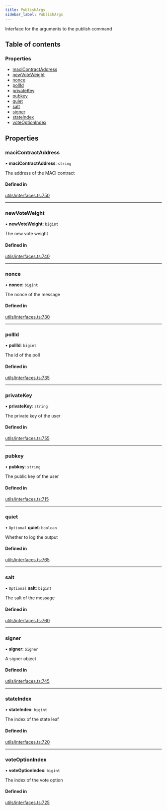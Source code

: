```yaml
---
title: PublishArgs
sidebar_label: PublishArgs
---
```


Interface for the arguments to the publish command

## Table of contents

### Properties

- [maciContractAddress](PublishArgs.md#macicontractaddress)
- [newVoteWeight](PublishArgs.md#newvoteweight)
- [nonce](PublishArgs.md#nonce)
- [pollId](PublishArgs.md#pollid)
- [privateKey](PublishArgs.md#privatekey)
- [pubkey](PublishArgs.md#pubkey)
- [quiet](PublishArgs.md#quiet)
- [salt](PublishArgs.md#salt)
- [signer](PublishArgs.md#signer)
- [stateIndex](PublishArgs.md#stateindex)
- [voteOptionIndex](PublishArgs.md#voteoptionindex)

## Properties

### maciContractAddress

• **maciContractAddress**: `string`

The address of the MACI contract

#### Defined in

[utils/interfaces.ts:750](https://github.com/privacy-scaling-explorations/maci/blob/6a905de08/cli/ts/utils/interfaces.ts#L750)

---

### newVoteWeight

• **newVoteWeight**: `bigint`

The new vote weight

#### Defined in

[utils/interfaces.ts:740](https://github.com/privacy-scaling-explorations/maci/blob/6a905de08/cli/ts/utils/interfaces.ts#L740)

---

### nonce

• **nonce**: `bigint`

The nonce of the message

#### Defined in

[utils/interfaces.ts:730](https://github.com/privacy-scaling-explorations/maci/blob/6a905de08/cli/ts/utils/interfaces.ts#L730)

---

### pollId

• **pollId**: `bigint`

The id of the poll

#### Defined in

[utils/interfaces.ts:735](https://github.com/privacy-scaling-explorations/maci/blob/6a905de08/cli/ts/utils/interfaces.ts#L735)

---

### privateKey

• **privateKey**: `string`

The private key of the user

#### Defined in

[utils/interfaces.ts:755](https://github.com/privacy-scaling-explorations/maci/blob/6a905de08/cli/ts/utils/interfaces.ts#L755)

---

### pubkey

• **pubkey**: `string`

The public key of the user

#### Defined in

[utils/interfaces.ts:715](https://github.com/privacy-scaling-explorations/maci/blob/6a905de08/cli/ts/utils/interfaces.ts#L715)

---

### quiet

• `Optional` **quiet**: `boolean`

Whether to log the output

#### Defined in

[utils/interfaces.ts:765](https://github.com/privacy-scaling-explorations/maci/blob/6a905de08/cli/ts/utils/interfaces.ts#L765)

---

### salt

• `Optional` **salt**: `bigint`

The salt of the message

#### Defined in

[utils/interfaces.ts:760](https://github.com/privacy-scaling-explorations/maci/blob/6a905de08/cli/ts/utils/interfaces.ts#L760)

---

### signer

• **signer**: `Signer`

A signer object

#### Defined in

[utils/interfaces.ts:745](https://github.com/privacy-scaling-explorations/maci/blob/6a905de08/cli/ts/utils/interfaces.ts#L745)

---

### stateIndex

• **stateIndex**: `bigint`

The index of the state leaf

#### Defined in

[utils/interfaces.ts:720](https://github.com/privacy-scaling-explorations/maci/blob/6a905de08/cli/ts/utils/interfaces.ts#L720)

---

### voteOptionIndex

• **voteOptionIndex**: `bigint`

The index of the vote option

#### Defined in

[utils/interfaces.ts:725](https://github.com/privacy-scaling-explorations/maci/blob/6a905de08/cli/ts/utils/interfaces.ts#L725)
